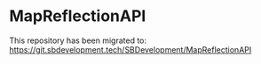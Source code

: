 # MapReflectionAPI

This repository has been migrated to: https://git.sbdevelopment.tech/SBDevelopment/MapReflectionAPI
